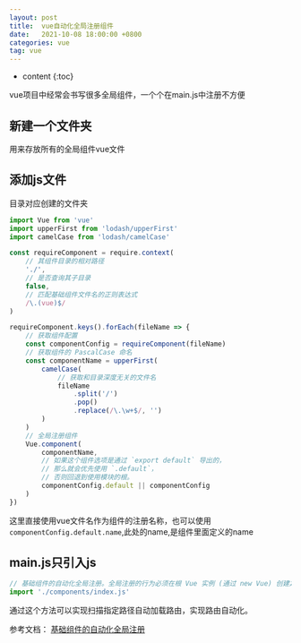 ```yaml
---
layout: post
title:  vue自动化全局注册组件
date:   2021-10-08 18:00:00 +0800
categories: vue
tag: vue
---
```

* content
{:toc}

vue项目中经常会书写很多全局组件，一个个在main.js中注册不方便

## 新建一个文件夹

用来存放所有的全局组件vue文件

## 添加js文件

目录对应创建的文件夹

```js
import Vue from 'vue'
import upperFirst from 'lodash/upperFirst'
import camelCase from 'lodash/camelCase'

const requireComponent = require.context(
    // 其组件目录的相对路径
    './',
    // 是否查询其子目录
    false,
    // 匹配基础组件文件名的正则表达式
    /\.(vue)$/
)

requireComponent.keys().forEach(fileName => {
    // 获取组件配置
    const componentConfig = requireComponent(fileName)
    // 获取组件的 PascalCase 命名
    const componentName = upperFirst(
        camelCase(
            // 获取和目录深度无关的文件名
            fileName
                .split('/')
                .pop()
                .replace(/\.\w+$/, '')
        )
    )
    // 全局注册组件
    Vue.component(
        componentName,
        // 如果这个组件选项是通过 `export default` 导出的，
        // 那么就会优先使用 `.default`，
        // 否则回退到使用模块的根。
        componentConfig.default || componentConfig
    )
})
```

这里直接使用vue文件名作为组件的注册名称，也可以使用`componentConfig.default.name`,此处的name,是组件里面定义的name

## main.js只引入js

```js
// 基础组件的自动化全局注册。全局注册的行为必须在根 Vue 实例 (通过 new Vue) 创建之前发生
import './components/index.js'
```

通过这个方法可以实现扫描指定路径自动加载路由，实现路由自动化。

参考文档：
[基础组件的自动化全局注册](https://cn.vuejs.org/v2/guide/components-registration.html#%E5%9F%BA%E7%A1%80%E7%BB%84%E4%BB%B6%E7%9A%84%E8%87%AA%E5%8A%A8%E5%8C%96%E5%85%A8%E5%B1%80%E6%B3%A8%E5%86%8C)
